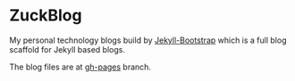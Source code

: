ZuckBlog
========

My personal technology blogs build by [Jekyll-Bootstrap](http://jekyllbootstrap.com/) which is a full blog scaffold for Jekyll based blogs.  

The blog files are at [gh-pages](https://github.com/amazingmanthere/zuckblog/tree/gh-pages) branch.
